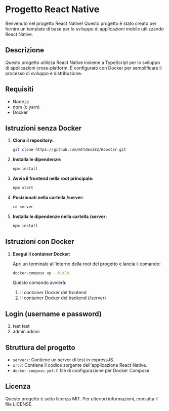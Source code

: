 # Progetto React Native

Benvenuto nel progetto React Native! Questo progetto è stato creato per fornire un template di base per lo sviluppo di applicazioni mobile utilizzando React Native.

## Descrizione

Questo progetto utilizza React Native insieme a TypeScript per lo sviluppo di applicazioni cross-platform. È configurato con Docker per semplificare il processo di sviluppo e distribuzione.

## Requisiti

- Node.js
- npm (o yarn)
- Docker

## Istruzioni senza Docker

1. **Clona il repository:**

    ```bash
    git clone https://github.com/mttdev382/Boostar.git
    ```

2. **Installa le dipendenze:**

    ```bash
    npm install
    ```

3. **Avvia il frontend nella root principale:**
    
    ```bash
    npm start
    ```

4. **Posizionati nella cartella /server:**
    
    ```bash
    cd server
    ```

5. **Installa le dipendenze nella cartella /server:**
    
    ```bash
    npm install
    ```

## Istruzioni con Docker

1. **Esegui il container Docker:**

    Apri un terminale all'interno della root del progetto e lancia il comando:

    ```bash
    docker-compose up --build
    ```

    Questo comando avvierà:
    1. Il container Docker del frontend
    2. Il container Docker del backend (/server) 

## Login (username e password)
1. test test
2. admin admin


## Struttura del progetto
- `server/`: Contiene un server di test in expressJS.
- `src/`: Contiene il codice sorgente dell'applicazione React Native.
- `docker-compose.yml`: Il file di configurazione per Docker Compose.


## Licenza

Questo progetto è sotto licenza MIT. Per ulteriori informazioni, consulta il file LICENSE.
